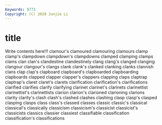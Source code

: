 ```yaml
---
Keywords: 9773
Copyright: (C) 2020 Junjie Li
---
```


# title

Write contents here!!!
clamour's 
clamoured
clamouring 
clamours 
clamp 
clamp's 
clampdown 
clampdown's 
clampdowns 
clamped 
clamping 
clamps
clams 
clan 
clan's 
clandestine 
clandestinely 
clang 
clang's 
clanged 
clanging 
clangour
clangour's 
clangs 
clank 
clank's 
clanked 
clanking 
clanks 
clannish 
clans 
clap
clap's 
clapboard 
clapboard's 
clapboarded 
clapboarding 
clapboards 
clapped 
clapper 
clapper's 
clappers
clapping 
claps 
claptrap 
claptrap's 
claret 
claret's 
clarets 
clarification 
clarification's 
clarifications
clarified 
clarifies 
clarify 
clarifying 
clarinet 
clarinet's 
clarinets 
clarinettist 
clarinettist's 
clarinettists
clarion 
clarion's 
clarioned 
clarioning 
clarions 
clarity 
clarity's 
clash 
clash's 
clashed
clashes 
clashing 
clasp 
clasp's 
clasped 
clasping 
clasps 
class 
class's 
classed
classes 
classic 
classic's 
classical 
classical's 
classically 
classicism 
classicism's 
classicist 
classicist's
classicists 
classics 
classier 
classiest 
classifiable 
classification 
classification's 
classifications 
